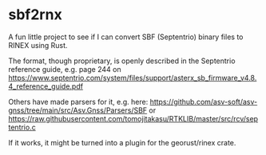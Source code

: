 # sbf2rnx

A fun little project to see if I can convert SBF (Septentrio) binary files to RINEX using Rust.

The format, though proprietary, is openly described in the Septentrio reference guide, e.g. page 244
on https://www.septentrio.com/system/files/support/asterx_sb_firmware_v4.8.4_reference_guide.pdf

Others have made parsers for it, e.g. here: https://github.com/asv-soft/asv-gnss/tree/main/src/Asv.Gnss/Parsers/SBF
or https://raw.githubusercontent.com/tomojitakasu/RTKLIB/master/src/rcv/septentrio.c

If it works, it might be turned into a plugin for the georust/rinex crate.

